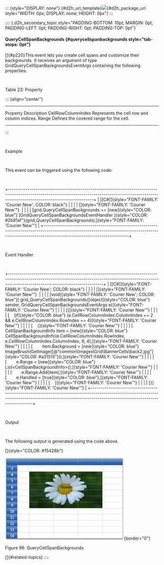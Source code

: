 ::: {style="DISPLAY: none"}
[](ms-xhelp:///?Id=d2h_url_template){#d2h_url_template}![](!package_url!){#d2h_package_url style="WIDTH: 0px; DISPLAY: none; HEIGHT: 0px"}
:::

:::: {.d2h_secondary_topic style="PADDING-BOTTOM: 10pt; MARGIN: 0pt; PADDING-LEFT: 0pt; PADDING-RIGHT: 0pt; PADDING-TOP: 0pt"}
#### QueryCellSpanBackgrounds {#querycellspanbackgrounds style="tab-stops: 0pt"}

[]{#p220}This event lets you create cell spans and customize their backgrounds. It receives an argument of type GridQueryCellSpanBackgroundsEventArgs containing the following properties.

 

Table 23: Property

::: {align="center"}
  -------------------- ---------------------------------------------
  Property             Description
  CellRowColumnIndex   Represents the cell row and column indices.
  Range                Defines the covered range for the cell.
  -------------------- ---------------------------------------------
:::

 

Example

 

This event can be triggered using the following code:

 

+-------------------------------------------------------------------------------------------------------------------------------------------------------------------------------------------------------+
| [\[C#\]]{style="FONT-FAMILY: 'Courier New'; COLOR: black"}                                                                                                                                            |
|                                                                                                                                                                                                       |
| []{style="FONT-FAMILY: 'Courier New'"}                                                                                                                                                                |
|                                                                                                                                                                                                       |
| [grid.QueryCellSpanBackgrounds += [new]{style="COLOR: blue"} [GridQueryCellSpanBackgroundsEventHandler ]{style="COLOR: #2b91af"}(grid_QueryCellSpanBackgrounds);]{style="FONT-FAMILY: 'Courier New'"} |
+-------------------------------------------------------------------------------------------------------------------------------------------------------------------------------------------------------+

 

Event Handler

 

+------------------------------------------------------------------------------------------------------------------------------------------------------------------------------------------------------------+
| [\[C#\]]{style="FONT-FAMILY: 'Courier New'; COLOR: black"}                                                                                                                                                 |
|                                                                                                                                                                                                            |
| []{style="FONT-FAMILY: 'Courier New'"}                                                                                                                                                                     |
|                                                                                                                                                                                                            |
| [void]{style="FONT-FAMILY: 'Courier New'; COLOR: blue"}[ grid_QueryCellSpanBackgrounds([object]{style="COLOR: blue"} sender, GridQueryCellSpanBackgroundsEventArgs e)]{style="FONT-FAMILY: 'Courier New'"} |
|                                                                                                                                                                                                            |
| [{]{style="FONT-FAMILY: 'Courier New'"}                                                                                                                                                                    |
|                                                                                                                                                                                                            |
| [    [if]{style="COLOR: blue"} (e.CellRowColumnIndex.ColumnIndex == 2 && e.CellRowColumnIndex.RowIndex == 4)]{style="FONT-FAMILY: 'Courier New'"}                                                          |
|                                                                                                                                                                                                            |
| [    {]{style="FONT-FAMILY: 'Courier New'"}                                                                                                                                                                |
|                                                                                                                                                                                                            |
| [        CellSpanBackgroundInfo item = [new]{style="COLOR: blue"} CellSpanBackgroundInfo(e.CellRowColumnIndex.RowIndex, e.CellRowColumnIndex.ColumnIndex, 9, 4);]{style="FONT-FAMILY: 'Courier New'"}      |
|                                                                                                                                                                                                            |
| [        item.Background = [new]{style="COLOR: blue"} ImageBrush(GetImage([@\"common\\Images\\Grid\\BannerCells\\back2.jpg\"]{style="COLOR: #a31515"}));]{style="FONT-FAMILY: 'Courier New'"}              |
|                                                                                                                                                                                                            |
| [        e.Range = [new]{style="COLOR: blue"} List\<CellSpanBackgroundInfo\>();]{style="FONT-FAMILY: 'Courier New'"}                                                                                       |
|                                                                                                                                                                                                            |
| [        e.Range.Add(item);]{style="FONT-FAMILY: 'Courier New'"}                                                                                                                                           |
|                                                                                                                                                                                                            |
| [        e.Handled = [true]{style="COLOR: blue"};]{style="FONT-FAMILY: 'Courier New'"}                                                                                                                     |
|                                                                                                                                                                                                            |
| [    }]{style="FONT-FAMILY: 'Courier New'"}                                                                                                                                                                |
|                                                                                                                                                                                                            |
| [}]{style="FONT-FAMILY: 'Courier New'"}                                                                                                                                                                    |
+------------------------------------------------------------------------------------------------------------------------------------------------------------------------------------------------------------+

 

Output

 

The following output is generated using the code above.

[]{style="COLOR: #15428b"} 

![](ImagesExt/image28_176.jpg){border="0"}

Figure 98: QueryCellSpanBackgrounds

[]{#related-topics}
::::
